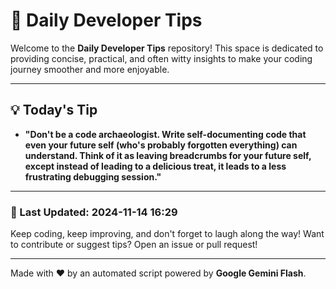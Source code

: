 
# 🌟 Daily Developer Tips

Welcome to the **Daily Developer Tips** repository! This space is dedicated to providing concise, practical, and often witty insights to make your coding journey smoother and more enjoyable.

---

## 💡 Today's Tip

- **"Don't be a code archaeologist. Write self-documenting code that even your future self (who's probably forgotten everything) can understand.  Think of it as leaving breadcrumbs for your future self, except instead of leading to a delicious treat, it leads to a less frustrating debugging session."**

---

### 📅 Last Updated: 2024-11-14 16:29

Keep coding, keep improving, and don't forget to laugh along the way! Want to contribute or suggest tips? Open an issue or pull request!

---

Made with ❤️ by an automated script powered by **Google Gemini Flash**.
